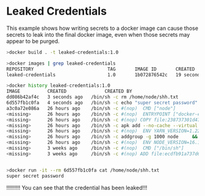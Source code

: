 # Leaked Credentials

This example shows how writing secrets to a docker image
can cause those secrets to leak into the final docker
image, even when those secrets may appear to be purged.

```sh
>docker build . -t leaked-credentials:1.0

>docker images | grep leaked-credentials
REPOSITORY                           TAG       IMAGE ID       CREATED          SIZE
leaked-credentials                   1.0       1b072876542c   19 seconds ago   113MB

>docker history leaked-credentials:1.0
IMAGE          CREATED              CREATED BY                                      SIZE      COMMENT
dd086b42af4c   3 seconds ago   /bin/sh -c rm /home/node/shh.txt                0B        
6d557fb1c0fa   4 seconds ago   /bin/sh -c echo "super secret password" >> /…   22B       
a3c0a72e086a   26 hours ago    /bin/sh -c #(nop)  CMD ["node"]                 0B        
<missing>      26 hours ago    /bin/sh -c #(nop)  ENTRYPOINT ["docker-entry…   0B        
<missing>      26 hours ago    /bin/sh -c #(nop) COPY file:238737301d473041…   116B      
<missing>      26 hours ago    /bin/sh -c apk add --no-cache --virtual .bui…   7.76MB    
<missing>      26 hours ago    /bin/sh -c #(nop)  ENV YARN_VERSION=1.22.5      0B        
<missing>      26 hours ago    /bin/sh -c addgroup -g 1000 node     && addu…   99.8MB    
<missing>      26 hours ago    /bin/sh -c #(nop)  ENV NODE_VERSION=16.10.0     0B        
<missing>      3 weeks ago     /bin/sh -c #(nop)  CMD ["/bin/sh"]              0B        
<missing>      3 weeks ago     /bin/sh -c #(nop) ADD file:ecdfb91a737d6c292…   5.61MB    


>docker run -it --rm 6d557fb1c0fa cat /home/node/shh.txt
super secret password
```

!!!!!!!!! You can see that the credential has been leaked!!!
